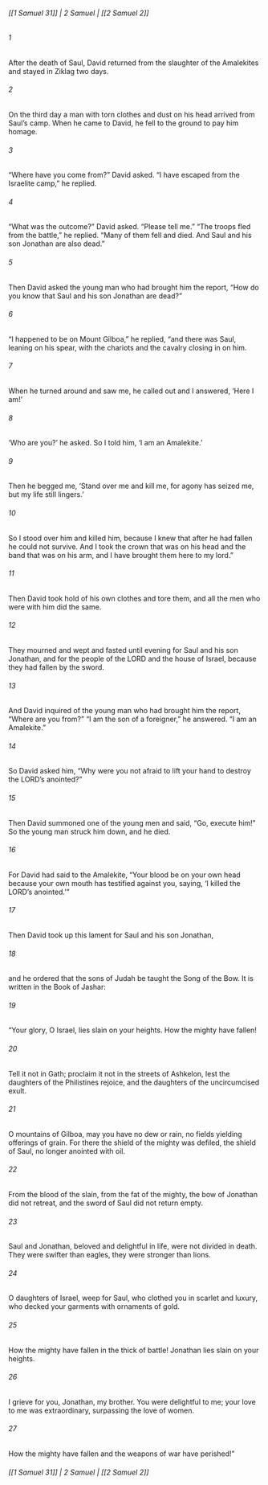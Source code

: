 ###### [[1 Samuel 31]] | 2 Samuel | [[2 Samuel 2]]

###### 1
After the death of Saul, David returned from the slaughter of the Amalekites and stayed in Ziklag two days.
###### 2
On the third day a man with torn clothes and dust on his head arrived from Saul’s camp. When he came to David, he fell to the ground to pay him homage.
###### 3
“Where have you come from?” David asked. “I have escaped from the Israelite camp,” he replied.
###### 4
“What was the outcome?” David asked. “Please tell me.” “The troops fled from the battle,” he replied. “Many of them fell and died. And Saul and his son Jonathan are also dead.”
###### 5
Then David asked the young man who had brought him the report, “How do you know that Saul and his son Jonathan are dead?”
###### 6
“I happened to be on Mount Gilboa,” he replied, “and there was Saul, leaning on his spear, with the chariots and the cavalry closing in on him.
###### 7
When he turned around and saw me, he called out and I answered, ‘Here I am!’
###### 8
‘Who are you?’ he asked. So I told him, ‘I am an Amalekite.’
###### 9
Then he begged me, ‘Stand over me and kill me, for agony has seized me, but my life still lingers.’
###### 10
So I stood over him and killed him, because I knew that after he had fallen he could not survive. And I took the crown that was on his head and the band that was on his arm, and I have brought them here to my lord.”
###### 11
Then David took hold of his own clothes and tore them, and all the men who were with him did the same.
###### 12
They mourned and wept and fasted until evening for Saul and his son Jonathan, and for the people of the LORD and the house of Israel, because they had fallen by the sword.
###### 13
And David inquired of the young man who had brought him the report, “Where are you from?” “I am the son of a foreigner,” he answered. “I am an Amalekite.”
###### 14
So David asked him, “Why were you not afraid to lift your hand to destroy the LORD’s anointed?”
###### 15
Then David summoned one of the young men and said, “Go, execute him!” So the young man struck him down, and he died.
###### 16
For David had said to the Amalekite, “Your blood be on your own head because your own mouth has testified against you, saying, ‘I killed the LORD’s anointed.’”
###### 17
Then David took up this lament for Saul and his son Jonathan,
###### 18
and he ordered that the sons of Judah be taught the Song of the Bow. It is written in the Book of Jashar:
###### 19
“Your glory, O Israel, lies slain on your heights. How the mighty have fallen!
###### 20
Tell it not in Gath; proclaim it not in the streets of Ashkelon, lest the daughters of the Philistines rejoice, and the daughters of the uncircumcised exult.
###### 21
O mountains of Gilboa, may you have no dew or rain, no fields yielding offerings of grain. For there the shield of the mighty was defiled, the shield of Saul, no longer anointed with oil.
###### 22
From the blood of the slain, from the fat of the mighty, the bow of Jonathan did not retreat, and the sword of Saul did not return empty.
###### 23
Saul and Jonathan, beloved and delightful in life, were not divided in death. They were swifter than eagles, they were stronger than lions.
###### 24
O daughters of Israel, weep for Saul, who clothed you in scarlet and luxury, who decked your garments with ornaments of gold.
###### 25
How the mighty have fallen in the thick of battle! Jonathan lies slain on your heights.
###### 26
I grieve for you, Jonathan, my brother. You were delightful to me; your love to me was extraordinary, surpassing the love of women.
###### 27
How the mighty have fallen and the weapons of war have perished!”

###### [[1 Samuel 31]] | 2 Samuel | [[2 Samuel 2]]
